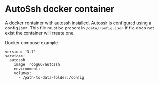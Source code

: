 # AutoSsh docker container

A docker container with autossh installed.
Autossh is configured using a config.json.
This file must be present in `/data/config.json`
If file does not exist the container will create one. 

Docker compose example
```
version: "3.7"
services:
  autossh:
    image: robg66/autossh
    environment:
    volumes:
      - /path-to-data-folder:/config
```
